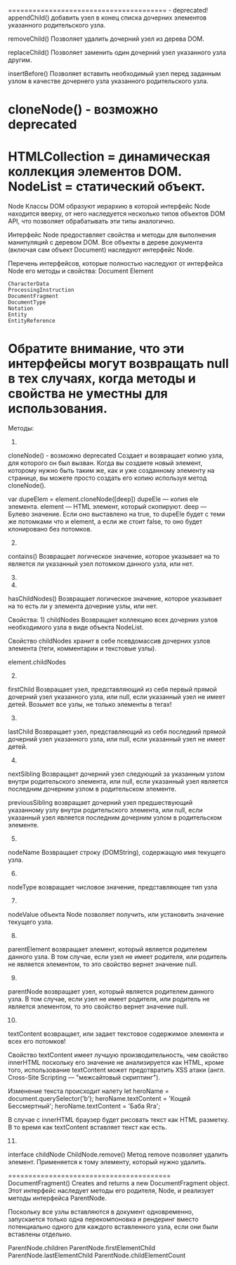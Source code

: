 ======================================= - deprecated!
appendChild()
добавить узел в конец списка дочерних элементов указанного родительского узла.

removeChild()
Позволяет удалить дочерний узел из дерева DOM.

replaceChild()
Позволяет заменить один дочерний узел указанного узла другим.

insertBefore()
Позволяет вставить необходимый узел перед заданным узлом
в качестве дочернего узла указанного родительского узла.


cloneNode() - возможно deprecated
================================================================================
HTMLCollection = динамическая коллекция элементов DOM.
NodeList = статический объект.
================================================================================
Node
Классы DOM образуют иерархию в которой интерфейс Node находится вверху,
 от него наследуется несколько типов объектов DOM API,
 что позволяет обрабатывать эти типы аналогично.

Интерфейс Node предоставляет свойства и методы для выполнения манипуляций с деревом DOM.
Все объекты в дереве документа (включая сам объект Document) наследуют интерфейс Node.

Перечень интерфейсов, которые полностью наследуют от интерфейса Node его методы и свойства:
    Document
    Element

    CharacterData
    ProcessingInstruction
    DocumentFragment
    DocumentType
    Notation
    Entity
    EntityReference

Обратите внимание, что эти интерфейсы могут возвращать null
 в тех случаях, когда методы и свойства не уместны для использования.
========================================
Методы:

1)
cloneNode() - возможно deprecated
Создает и возвращает копию узла, для которого он был вызван.
Когда вы создаете новый элемент, которому нужно быть таким же, как и уже созданному элементу на странице, вы можете просто создать его копию используя метод cloneNode().

var dupeElem = element.cloneNode([deep])
dupeEle — копия ele элемента.
element — HTML элемент, который скопируют.
deep — Булево значение. Если оно выставлено на true, то dupeEle будет с теми же потомками
что и element, а если же стоит false, то оно будет клонировано без потомков.

2)
contains()
Возвращает логическое значение,
которое указывает на то является ли указанный узел потомком данного узла, или нет.

3)


4)
hasChildNodes()
Возвращает логическое значение, которое указывает на то
есть ли у элемента дочерние узлы, или нет.

Свойства:
1)
childNodes
Возвращает коллекцию всех дочерних узлов необходимого узла в виде объекта NodeList.

Свойство childNodes хранит в себе псевдомассив дочерних узлов элемента (теги, комментарии и текстовые узлы).

element.childNodes

2)
firstChild
Возвращает узел, представляющий из себя первый прямой дочерний узел
указанного узла, или null, если указанный узел не имеет детей.
Возьмет все узлы, не только элементы в тегах!

3)
lastChild
Возвращает узел, представляющий из себя последний прямой дочерний узел
указанного узла, или null, если указанный узел не имеет детей.


4)
nextSibling
Возвращает дочерний узел следующий за указанным узлом
внутри родительского элемента, или null,
если указанный узел является последним дочерним узлом в родительском элементе.

previousSibling
возвращает дочерний узел предшествующий указанному узлу
внутри родительского элемента,
или null, если указанный узел является последним дочерним узлом в родительском элементе.

5)
nodeName
Возвращает строку (DOMString), содержащую имя текущего узла.

6)
nodeType
возвращает числовое значение,
представляющее тип узла

7)
nodeValue
объекта Node позволяет получить, или установить значение текущего узла.

8)
parentElement
 возвращает элемент, который является родителем данного узла.
  В том случае, если узел не имеет родителя, или родитель не является элементом,
  то это свойство вернет значение null.

9)
parentNode
возвращает узел, который является родителем данного узла.
 В том случае, если узел не имеет родителя, или родитель не является элементом, то это свойство вернет значение null.

 10)
 textContent
 возвращает, или задает текстовое содержимое элемента и всех его потомков!

Свойство textContent имеет лучшую производительность,
чем свойство innerHTML поскольку его значение не анализируется как HTML,
кроме того, использование textContent может предотвратить XSS атаки
(англ. Cross-Site Scripting — "межсайтовый скриптинг").

Изменение текста происходит налету
let heroName = document.querySelector('b');
heroName.textContent = 'Кощей Бессмертный';
heroName.textContent = 'Баба Яга';

В случае с innerHTML браузер будет рисовать текст как HTML разметку.
В то время как textContent вставляет текст как есть.

11)
interface childNode
ChildNode.remove()
Метод remove позволяет удалить элемент.
Применяется к тому элементу, который нужно удалить.

========================================
DocumentFragment()
    Creates and returns a new DocumentFragment object.
Этот интерфейс наследует методы его родителя, Node,
и реализует методы интерфейса ParentNode.

 Поскольку все узлы вставляются в документ одновременно,
 запускается только одна перекомпоновка и рендеринг
 вместо потенциально одного для каждого вставленного узла,
 если они были вставлены отдельно.

ParentNode.children
ParentNode.firstElementChild
ParentNode.lastElementChild
ParentNode.childElementCount
